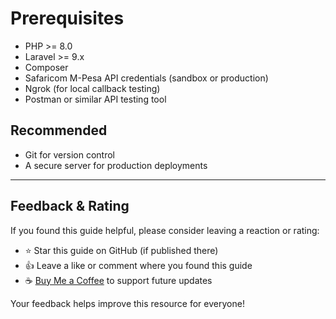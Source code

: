 # Prerequisites

- PHP >= 8.0
- Laravel >= 9.x
- Composer
- Safaricom M-Pesa API credentials (sandbox or production)
- Ngrok (for local callback testing)
- Postman or similar API testing tool

## Recommended
- Git for version control
- A secure server for production deployments

---

## Feedback & Rating

If you found this guide helpful, please consider leaving a reaction or rating:
- ⭐ Star this guide on GitHub (if published there)
- 👍 Leave a like or comment where you found this guide
- ☕ [Buy Me a Coffee](https://www.buymeacoffee.com/yourusername) to support future updates

Your feedback helps improve this resource for everyone!
